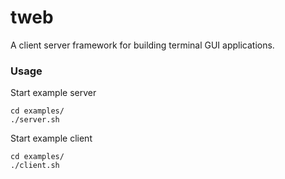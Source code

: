 # tweb

A client server framework for building terminal GUI applications.

### Usage
Start example server
```
cd examples/
./server.sh
```
Start example client
```
cd examples/
./client.sh
```
